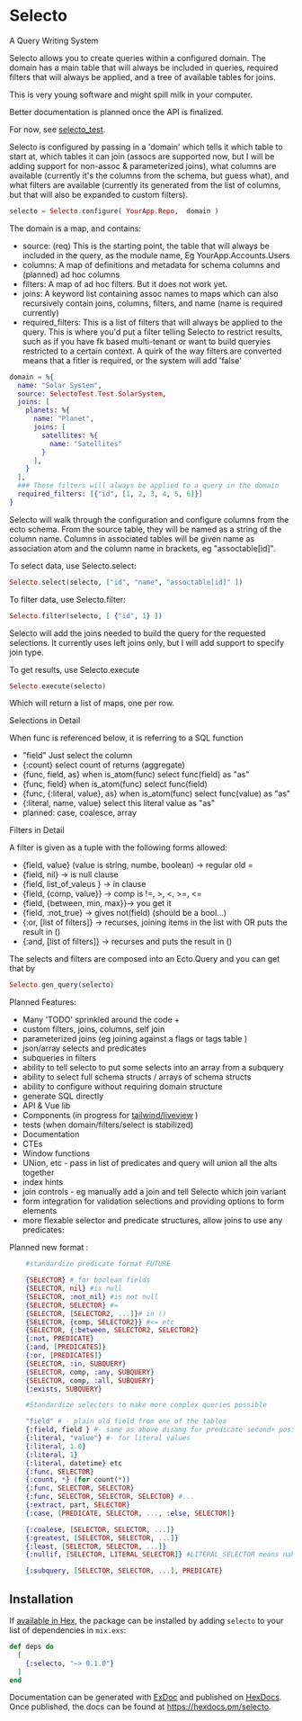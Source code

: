 # Selecto

A Query Writing System

Selecto allows you to create queries within a configured domain. The domain has a main table that will
always be included in queries, required filters that will always be applied, and a tree of available 
tables for joins.

This is very young software and might spill milk in your computer.

Better documentation is planned once the API is finalized.

For now, see [selecto_test](https://github.com/seeken/selecto_test).

Selecto is configured by passing in a 'domain' which tells it which 
table to start at, which tables it can join (assocs are supported now, 
but I will be adding support for non-assoc & parameterized joins), 
what columns are available (currently it's the columns from the schema, but guess what),
and what filters are available (currently its generated from the list of
columns, but that will also be expanded to custom filters).

```elixir
selecto = Selecto.configure( YourApp.Repo,  domain )
```

The domain is a map, and contains:

- source: (req) This is the starting point, the table that will always be included in the query, as the module name, Eg YourApp.Accounts.Users
- columns: A map of definitions and metadata for schema columns and (planned) ad hoc columns
- filters: A map of ad hoc filters. But it does not work yet. 
- joins: A keyword list containing assoc names to maps which can also recursively contain joins, columns, filters, and name (name is required currently)
- required_filters: This is a list of filters that will always be applied to the query. This is where you'd put a filter telling Selecto to restrict results, such as if you have fk based multi-tenant or want to build queryies restricted to a certain context. A quirk of the way filters are converted means that a fitler is required, or the system will add 'false'

```elixir
domain = %{
  name: "Solar System",
  source: SelectoTest.Test.SolarSystem,
  joins: [
    planets: %{
      name: "Planet",
      joins: [
        satellites: %{
          name: "Satellites"
        }
      ],
    }
  ],
  ### These filters will always be applied to a query in the domain
  required_filters: [{"id", [1, 2, 3, 4, 5, 6]}]
}
```

Selecto will walk through the configuration and configure columns from the ecto schema. From the source table, 
they will be named as a string of the column name. Columns in associated tables will be given name as association atom 
and the column name in brackets, eg "assoctable[id]".

To select data, use Selecto.select: 

```elixir
Selecto.select(selecto, ["id", "name", "assoctable[id]" ])
```

To filter data, use Selecto.filter: 

```elixir
Selecto.filter(selecto, [ {"id", 1} ])
```

Selecto will add the joins needed to build the query for the requested selections. It currently uses left joins only, but I will add support to specify join type.

To get results, use Selecto.execute

```elixir
Selecto.execute(selecto)
```

Which will return a list of maps, one per row.

Selections in Detail

When func is referenced below, it is referring to a SQL function

- "field" Just select the column
- {:count} select count of returns (aggregate)
- {func, field, as} when is_atom(func) select func(field) as "as"
- {func, field} when is_atom(func) select func(field)
- {func, {:literal, value}, as} when is_atom(func) select func(value) as "as"
- {:literal, name, value} select this literal value as "as"
- planned: case, coalesce, array

Filters in Detail

A filter is given as a tuple with the following forms allowed:

- {field, value} (value is string, numbe, boolean) -> regular old =
- {field, nil} -> is null clause
- {field, list_of_valeus } -> in clause
- {field, {comp, value}} -> comp is !=, >, <, >=, <=
- {field, {between, min, max}}-> you get it
- {field, :not_true} -> gives not(field) (should be a bool...)
- {:or, [list of filters]} -> recurses, joining items in the list with OR puts the result in ()
- {:and, [list of filters]} -> recurses and puts the result in ()

The selects and filters are composed into an Ecto.Query and you can get that by

```elixir
Selecto.gen_query(selecto)
```

Planned Features:

- Many 'TODO' sprinkled around the code +
- custom filters, joins, columns, self join
- parameterized joins (eg joining against a flags or tags table )
- json/array selects and predicates
- subqueries in filters
- ability to tell selecto to put some selects into an array from a subquery
- ability to select full schema structs / arrays of schema structs
- ability to configure without requiring domain structure
- generate SQL directly
- API & Vue lib
- Components (in progress for [tailwind/liveview](https://github.com/seeken/selecto_components) )
- tests (when domain/filters/select is stabilized)
- Documentation
- CTEs
- Window functions
- UNion, etc - pass in list of predicates and query will union all the alts together
- index hints
- join controls - eg manually add a join and tell Selecto which join variant
- form integration for validation selections and providing options to form elements
- more flexable selector and predicate structures, allow joins to use any predicates:

Planned new format :

```elixir
    #standardize predicate format FUTURE

    {SELECTOR} # for boolean fields
    {SELECTOR, nil} #is null
    {SELECTOR, :not_nil} #is not null
    {SELECTOR, SELECTOR} #=
    {SELECTOR, [SELECTOR2, ...]}# in ()
    {SELECTOR, {comp, SELECTOR2}} #<= etc
    {SELECTOR, {:between, SELECTOR2, SELECTOR2}
    {:not, PREDICATE}
    {:and, [PREDICATES]}
    {:or, [PREDICATES]}
    {SELECTOR, :in, SUBQUERY}
    {SELECTOR, comp, :any, SUBQUERY}
    {SELECTOR, comp, :all, SUBQUERY}
    {:exists, SUBQUERY}

    #Standardize selectors to make more complex queries possible

    "field" # - plain old field from one of the tables
    {:field, field } #- same as above disamg for predicate second+ position
    {:literal, "value"} #- for literal values
    {:literal, 1.0}
    {:literal, 1}
    {:literal, datetime} etc
    {:func, SELECTOR}
    {:count, *} (for count(*))
    {:func, SELECTOR, SELECTOR}
    {:func, SELECTOR, SELECTOR, SELECTOR} #...
    {:extract, part, SELECTOR}
    {:case, [PREDICATE, SELECTOR, ..., :else, SELECTOR]}

    {:coalese, [SELECTOR, SELECTOR, ...]}
    {:greatest, [SELECTOR, SELECTOR, ...]}
    {:least, [SELECTOR, SELECTOR, ...]}
    {:nullif, [SELECTOR, LITERAL_SELECTOR]} #LITERAL_SELECTOR means naked value treated as lit not field

    {:subquery, [SELECTOR, SELECTOR, ...], PREDICATE}
```

## Installation

If [available in Hex](https://hex.pm/docs/publish), the package can be installed
by adding `selecto` to your list of dependencies in `mix.exs`:

```elixir
def deps do
  [
    {:selecto, "~> 0.1.0"}
  ]
end
```





Documentation can be generated with [ExDoc](https://github.com/elixir-lang/ex_doc)
and published on [HexDocs](https://hexdocs.pm). Once published, the docs can
be found at <https://hexdocs.pm/selecto>.

